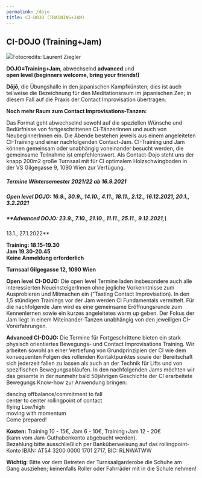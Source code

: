 ```yaml
---
permalink: /dojo
title: CI-DOJO (TRAINING+JAM)
---
```

## CI-DOJO (Training+Jam)

![](http://www.rollingpoint.at/contents/photos/lsz_5410.jpg)Fotocredits: Laurent Ziegler

**DOJO=Training+Jam**, abwechselnd **advanced** und\
**open level (beginners welcome, bring your friends!)**

**Dōjō**, die Übungshalle in den japanischen Kampfkünsten; dies ist auch teilweise die Bezeichnung für den Meditationsraum im japanischen Zen; in diesem Fall auf die Praxis der Contact Improvisation übertragen.

**Noch mehr Raum zum Contact Improvisations-Tanzen:**

Das Format geht abwechselnd sowohl auf die speziellen Wünsche und Bedürfnisse von fortgeschrittenen CI-TänzerInnen und auch von NeubeginnerInnen ein. Die Abende bestehen jeweils aus einem angeleiteten CI-Training und einer nachfolgenden Contact-Jam. CI-Training und Jam können gemeinsam oder unabhängig voneinander besucht werden, die gemeinsame Teilnahme ist empfehlenswert. Als Contact-Dojo steht uns der knapp 200m2 große Turnsaal mit für CI optimalem Holzschwingboden in der VS Gilgegasse 9, 1090 Wien zur Verfügung. 

##### **Termine Wintersemester 2021/22 ab 16.9.2021**

##### **Open level DOJO: 16.9., 30.9., 14.10., 4.11., 18.11., 2.12., 16.12.2021, 20.1., 3.2.2021**

##### **Advanced DOJO: 23.9., 7.10., 21.10., 11.11., 25.11., 9.12.2021,\
13.1., 27.1.2022**

**Training: 18.15-19.30\
Jam 19.30-20.45**\
**Keine Anmeldung erforderlich**

**Turnsaal Gilgegasse 12, 1090 Wien**

**Open level CI-DOJO:** Die open level Termine laden insbesondere auch alle interessierten NeueinsteigerInnen ohne jegliche Vorkenntnisse zum Ausprobieren und Mitmachen ein ("Tasting Contact Improvisation). In den 1,5 stündigen Trainings vor der Jam werden CI Fundamentals vermittelt. Für die nachfolgende Jam wird es eine gemeinsame Eröffnungsrunde zum Kennenlernen sowie ein kurzes angeleitetes warm up geben. Der Fokus der Jam liegt in einem Miteinander-Tanzen unabhängig von den jeweiligen CI-Vorerfahrungen.

**Advanced CI-DOJO:** Die Termine für Fortgeschrittene bieten ein stark physisch orientiertes Bewegungs- und Contact Improvisations Training. Wir arbeiten sowohl an einer Vertiefung von Grundprinzipien der CI wie dem konsequenten Folgen des rollenden Kontaktpunktes sowie der Bereitschaft sich jederzeit fallen zu lassen als auch an der Technik für Lifts und von spezifischen Bewegungsabläufen. In den nachfolgenden Jams möchten wir das gesamte in der nunmehr bald 50jährigen Geschichte der CI erarbeitete Bewegungs Know-how zur Anwendung bringen:

dancing offbalance/commitment to fall\
center to center rollingpoint of contact \
flying Low/high\
moving with momentum\
Come prepared! 

**Kosten:** Training 10 - 15€, Jam 6 - 10€, Training+Jam 12 - 20€\
(kann vom Jam-Guthabenkonto abgebucht werden).\
Bezahlung bitte ausschließlich per Banküberweisung auf das rollingpoint-Konto IBAN: AT54 3200 0000 1701 2717, BIC: RLNWATWW

**Wichtig**: Bitte vor dem Betreten der Turnsaalgarderobe die Schuhe am Gang ausziehen; keinenfalls Roller oder Fahrräder mit in die Schule nehmen!